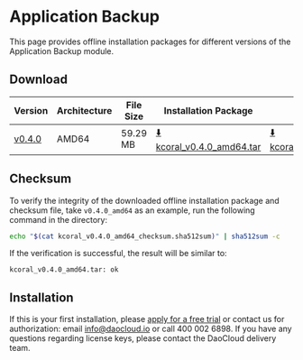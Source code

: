 # Application Backup

This page provides offline installation packages for different versions of the Application Backup module.

## Download

| Version                                       | Architecture | File Size | Installation Package                                                                                                             | Checksum File                                                                                                                            | Updated Date |
|-----------------------------------------------|--------------|-----------|----------------------------------------------------------------------------------------------------------------------------------|-----------------------------------------------------------------------------------------------------------------------------------------|--------------|
| [v0.4.0](../../kcoral/intro/release-note.md) | AMD64        | 59.29 MB    | [:arrow_down: kcoral_v0.4.0_amd64.tar](https://qiniu-download-public.daocloud.io/DaoCloud_Enterprise/kcoral_v0.4.0_amd64.tar) | [:arrow_down: kcoral_v0.4.0_amd64_checksum.sha512sum](https://qiniu-download-public.daocloud.io/DaoCloud_Enterprise/kcoral_v0.4.0_amd64_checksum.sha512sum) | 2023-08-08   |

## Checksum

To verify the integrity of the downloaded offline installation package and checksum file,
take `v0.4.0_amd64` as an example, run the following command in the directory:

```sh
echo "$(cat kcoral_v0.4.0_amd64_checksum.sha512sum)" | sha512sum -c
```

If the verification is successful, the result will be similar to:

```none
kcoral_v0.4.0_amd64.tar: ok
```

## Installation

If this is your first installation, please [apply for a free trial](../../dce/license0.md) or contact us for authorization:
email info@daocloud.io or call 400 002 6898.
If you have any questions regarding license keys, please contact the DaoCloud delivery team.
